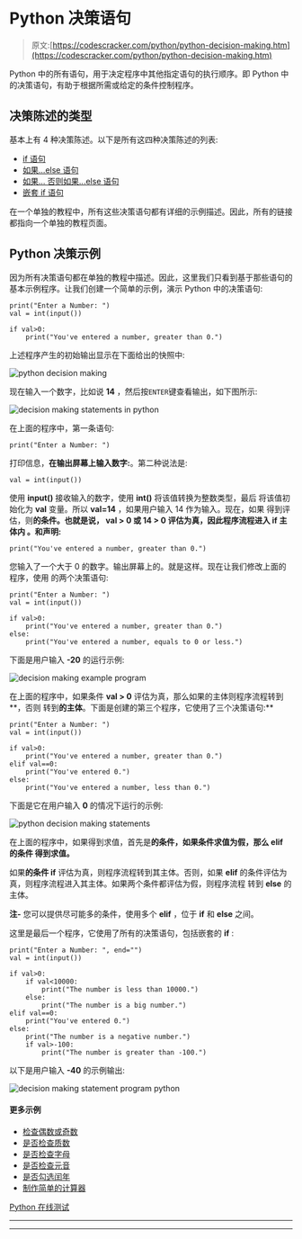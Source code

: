 # Python 决策语句

> 原文:[https://codescracker.com/python/python-decision-making.htm](https://codescracker.com/python/python-decision-making.htm)

Python 中的所有语句，用于决定程序中其他指定语句的执行顺序。即 Python 中的决策语句，有助于根据所需或给定的条件控制程序。

## 决策陈述的类型

基本上有 4 种决策陈述。以下是所有这四种决策陈述的列表:

*   [if 语句](/python/python-if-else-elif-statements.htm)
*   [如果...else 语句](/python/python-if-else-elif-statements.htm)
*   [如果... 否则如果...else 语句](/python/python-if-else-elif-statements.htm)
*   [嵌套 if 语句](/python/python-if-else-elif-statements.htm)

在一个单独的教程中，所有这些决策语句都有详细的示例描述。因此，所有的链接都指向一个单独的教程页面。

## Python 决策示例

因为所有决策语句都在单独的教程中描述。因此，这里我们只看到基于那些语句的基本示例程序。让我们创建一个简单的示例，演示 Python 中的决策语句:

```
print("Enter a Number: ")
val = int(input())

if val>0:
    print("You've entered a number, greater than 0.")
```

上述程序产生的初始输出显示在下面给出的快照中:

![python decision making](../Images/4c5799cb20e44b1b5f0a9907165fd4f4.png)

现在输入一个数字，比如说 **14** ，然后按`ENTER`键查看输出，如下图所示:

![decision making statements in python](../Images/211cd09842520b296f01d133d3414f0f.png)

在上面的程序中，第一条语句:

```
print("Enter a Number: ")
```

打印信息，**在输出屏幕上输入数字:**。第二种说法是:

```
val = int(input())
```

使用 **input()** 接收输入的数字，使用 **int()** 将该值转换为整数类型，最后 将该值初始化为 **val** 变量。所以 **val=14** ，如果用户输入 14 作为输入。现在，如果 得到评估，则**的条件。也就是说， **val > 0** 或 **14 > 0** 评估为真，因此程序流程进入 **if** 主体内 。和声明:**

```
print("You've entered a number, greater than 0.")
```

您输入了一个大于 0 的数字。输出屏幕上的。就是这样。现在让我们修改上面的程序，使用 的两个决策语句:

```
print("Enter a Number: ")
val = int(input())

if val>0:
    print("You've entered a number, greater than 0.")
else:
    print("You've entered a number, equals to 0 or less.")
```

下面是用户输入 **-20** 的运行示例:

![decision making example program](../Images/95245d21b3df137e16b12a27531f97d4.png)

在上面的程序中，如果条件 **val > 0** 评估为真，那么如果的主体则程序流程转到**，否则 转到**的主体**。下面是创建的第三个程序，它使用了三个决策语句:**

```
print("Enter a Number: ")
val = int(input())

if val>0:
    print("You've entered a number, greater than 0.")
elif val==0:
    print("You've entered 0.")
else:
    print("You've entered a number, less than 0.")
```

下面是它在用户输入 **0** 的情况下运行的示例:

![python decision making statements](../Images/e069320b8460b79d79a34984c38c7874.png)

在上面的程序中，如果得到求值，首先是**的条件，如果条件求值为假，那么 **elif** 的条件 得到求值。**

如果**的条件 if** 评估为真，则程序流程转到其主体。否则，如果 **elif** 的条件评估为真，则程序流程进入其主体。如果两个条件都评估为假，则程序流程 转到 **else** 的主体。

**注-** 您可以提供尽可能多的条件，使用多个 **elif** ，位于 **if** 和 **else** 之间。

这里是最后一个程序，它使用了所有的决策语句，包括嵌套的 **if** :

```
print("Enter a Number: ", end="")
val = int(input())

if val>0:
    if val<10000:
        print("The number is less than 10000.")
    else:
        print("The number is a big number.")
elif val==0:
    print("You've entered 0.")
else:
    print("The number is a negative number.")
    if val>-100:
        print("The number is greater than -100.")
```

以下是用户输入 **-40** 的示例输出:

![decision making statement program python](../Images/635fa59c48f95b971165618661a125da.png)

#### 更多示例

*   [检查偶数或奇数](/python/program/python-program-check-even-odd.htm)
*   [是否检查质数](/python/program/python-program-check-prime-number.htm)
*   [是否检查字母](/python/program/python-program-check-alphabet.htm)
*   [是否检查元音](/python/program/python-program-check-vowel.htm)
*   [是否勾选闰年](/python/program/python-program-check-leap-year.htm)
*   [制作简单的计算器](/python/program/python-program-make-calculator.htm)

[Python 在线测试](/exam/showtest.php?subid=10)

* * *

* * *